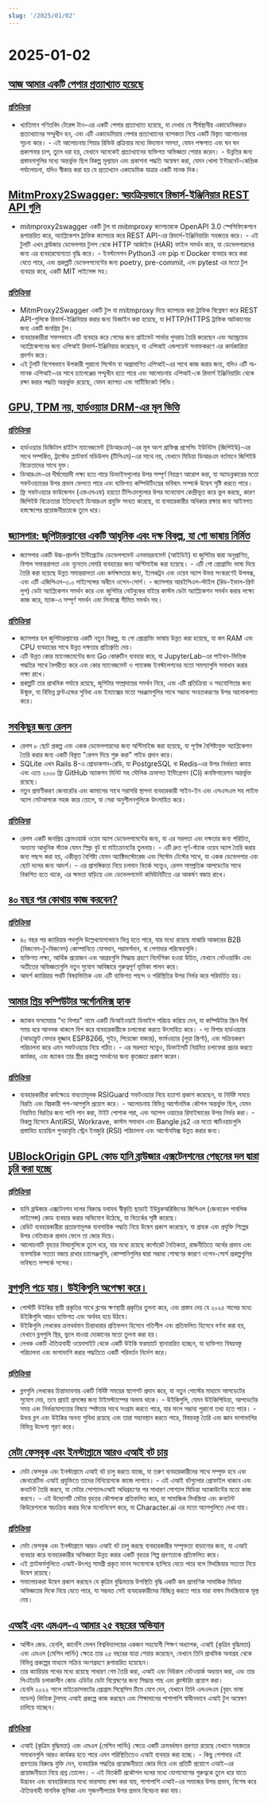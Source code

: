 ```yaml
---
slug: '/2025/01/02'
---
```


# 2025-01-02

## [আজ আমার একটি পেপার প্রত্যাখ্যাত হয়েছে](https://mathstodon.xyz/@tao/113721192051328193)

### [প্রতিক্রিয়া](https://news.ycombinator.com/item?id=42568399)

- খ্যাতিমান গণিতবিদ টেরেন্স টাও-এর একটি পেপার প্রত্যাখ্যাত হয়েছে, যা দেখায় যে শীর্ষস্থানীয় একাডেমিকরাও প্রত্যাখ্যানের সম্মুখীন হন, এবং এটি একাডেমিয়ায় পেপার প্রত্যাখ্যানের ব্যাপকতা নিয়ে একটি বিস্তৃত আলোচনার সূচনা করে। - এই আলোচনায় পিয়ার রিভিউ প্রক্রিয়ার মধ্যে বিদ্যমান সমস্যা, যেমন পক্ষপাত এবং ঘন ঘন প্রকাশনার চাপ, তুলে ধরা হয়, যেখানে অনেকেই প্রত্যাখ্যানের ব্যক্তিগত অভিজ্ঞতা শেয়ার করেন। - উন্নতির জন্য প্রস্তাবনাগুলির মধ্যে অন্তর্ভুক্ত ছিল বিকল্প মূল্যায়ন এবং প্রকাশনা পদ্ধতি অন্বেষণ করা, যেমন খোলা ইন্টারনেট-কেন্দ্রিক পর্যালোচনা, যদিও স্বীকার করা হয় যে প্রত্যাখ্যান একাডেমিক যাত্রার একটি মানক দিক।

## [MitmProxy2Swagger: স্বয়ংক্রিয়ভাবে রিভার্স-ইঞ্জিনিয়ার REST API গুলি](https://github.com/alufers/mitmproxy2swagger)

- mitmproxy2swagger একটি টুল যা mitmproxy ক্যাপচারকে OpenAPI 3.0 স্পেসিফিকেশনে রূপান্তরিত করে, অ্যাপ্লিকেশন ট্রাফিক ক্যাপচার করে REST API-এর রিভার্স-ইঞ্জিনিয়ারিং সহজতর করে। - এই টুলটি এখন ব্রাউজার ডেভেলপার টুলস থেকে HTTP আর্কাইভ (HAR) ফাইল সমর্থন করে, যা ডেভেলপারদের জন্য এর ব্যবহারযোগ্যতা বৃদ্ধি করে। - ইনস্টলেশন Python3 এবং pip বা Docker ব্যবহার করে করা যেতে পারে, এবং প্রকল্পটি ডেভেলপমেন্টের জন্য poetry, pre-commit, এবং pytest এর মতো টুল ব্যবহার করে, একটি MIT লাইসেন্স সহ।

### [প্রতিক্রিয়া](https://news.ycombinator.com/item?id=42572662)

- MitmProxy2Swagger একটি টুল যা mitmproxy দিয়ে ক্যাপচার করা ট্রাফিক বিশ্লেষণ করে REST API-গুলিকে রিভার্স-ইঞ্জিনিয়ার করার জন্য ডিজাইন করা হয়েছে, যা HTTP/HTTPS ট্রাফিক আটকানোর জন্য একটি জনপ্রিয় টুল।
- ব্যবহারকারীরা সফলভাবে এটি ব্যবহার করে গেমের জন্য প্রাইভেট সার্ভার পুনরায় তৈরি করেছেন এবং অ্যান্ড্রয়েড অ্যাপ্লিকেশনের জন্য এপিআই রিভার্স-ইঞ্জিনিয়ার করেছেন, যা এপিআই এন্ডপয়েন্ট সনাক্তকরণে এর কার্যকারিতা প্রদর্শন করে।
- এই টুলটি বিশেষভাবে উপকারী পুরানো সিস্টেম বা অপ্রামাণিত এপিআই-এর সাথে কাজ করার জন্য, যদিও এটি অ-মানক এপিআই-এর সাথে চ্যালেঞ্জের সম্মুখীন হতে পারে এবং আলোচনায় এপিআই-কে রিভার্স ইঞ্জিনিয়ারিং থেকে রক্ষা করার পদ্ধতি অন্তর্ভুক্ত রয়েছে, যেমন ক্যাপচা এবং সার্টিফিকেট পিনিং।

## [GPU, TPM নয়, হার্ডওয়্যার DRM-এর মূল ভিত্তি](https://mjg59.dreamwidth.org/70954.html)

### [প্রতিক্রিয়া](https://news.ycombinator.com/item?id=42570988)

- হার্ডওয়্যার ডিজিটাল রাইটস ম্যানেজমেন্ট (ডিআরএম)-এর মূল অংশ গ্রাফিক্স প্রসেসিং ইউনিটস (জিপিইউ)-এর সাথে সম্পর্কিত, ট্রাস্টেড প্ল্যাটফর্ম মডিউলস (টিপিএম)-এর সাথে নয়, যেখানে মিডিয়া ডিআরএম বর্তমানে জিপিইউ বিক্রেতাদের সাথে যুক্ত।
- ডিআরএম-এর দীর্ঘমেয়াদী লক্ষ্য হতে পারে ডিভাইসগুলোর উপর সম্পূর্ণ নিয়ন্ত্রণ আরোপ করা, যা অ্যাডব্লকারের মতো সফটওয়্যারের উপর প্রভাব ফেলতে পারে এবং ব্যক্তিগত কম্পিউটিংয়ের ভবিষ্যৎ সম্পর্কে উদ্বেগ সৃষ্টি করতে পারে।
- ফ্রি সফটওয়্যার ফাউন্ডেশন (এফএসএফ) হয়তো টিপিএমগুলোর উপর মনোযোগ কেন্দ্রীভূত করে ভুল করছে, কারণ জিপিইউ বিক্রেতারা ইতিমধ্যেই ডিআরএম প্রযুক্তি সংহত করেছে, যা ব্যবহারকারীর অধিকার রক্ষার জন্য আইনগত হস্তক্ষেপের প্রয়োজনীয়তাকে তুলে ধরে।

## [জ্যাসপার: জুপিটারল্যাবের একটি আধুনিক এবং দক্ষ বিকল্প, যা গো ভাষায় নির্মিত](https://github.com/zasper-io/zasper)

- জ্যাসপার একটি উচ্চ-প্রদর্শন ইন্টিগ্রেটেড ডেভেলপমেন্ট এনভায়রনমেন্ট (আইডিই) যা জুপিটার দ্বারা অনুপ্রাণিত, বিশাল সমান্তরালতা এবং ন্যূনতম মেমরি ব্যবহারের জন্য অপ্টিমাইজ করা হয়েছে। - এটি গো প্রোগ্রামিং ভাষা দিয়ে তৈরি করা হয়েছে উন্নত সমান্তরালতা এবং কর্মক্ষমতার জন্য, ইলেকট্রন এবং ওয়েব অ্যাপ উভয় সংস্করণেই উপলব্ধ, এবং এটি এজিপিএল-৩.০ লাইসেন্সের অধীনে ওপেন-সোর্স। - জ্যাসপার আরইপিএল-স্টাইল (রিড-ইভাল-প্রিন্ট লুপ) ডেটা অ্যাপ্লিকেশন সমর্থন করে এবং জুপিটার নোটবুকের বাইরে কাস্টম ডেটা অ্যাপ্লিকেশন সমর্থন করার লক্ষ্যে কাজ করে, ম্যাক-এ সম্পূর্ণ সমর্থন এবং লিনাক্সে সীমিত সমর্থন সহ।

### [প্রতিক্রিয়া](https://news.ycombinator.com/item?id=42572057)

- জ্যাসপার হল জুপিটারল্যাবের একটি নতুন বিকল্প, যা গো প্রোগ্রামিং ভাষায় উন্নত করা হয়েছে, যা কম RAM এবং CPU ব্যবহারের সাথে উন্নত দক্ষতার প্রতিশ্রুতি দেয়।
- এটি উন্নত কোর ম্যানেজমেন্টের জন্য Go কোরুটিন ব্যবহার করে, যা JupyterLab-এর পাইথন-ভিত্তিক পদ্ধতির সাথে বৈপরীত্য করে এবং কোর ম্যানেজমেন্ট ও প্যাকেজ ইনস্টলেশনের মতো সমস্যাগুলি সমাধান করার লক্ষ্য রাখে।
- প্রকল্পটি তার প্রাথমিক পর্যায়ে রয়েছে, জুপিটার সম্প্রদায়ের সমর্থন নিয়ে, এবং এটি প্রতিক্রিয়া ও সহযোগিতার জন্য উন্মুক্ত, যা বিভিন্ন ফ্রন্টএন্ডের সুবিধা এবং ইম্যাক্সের মতো সরঞ্জামগুলির সাথে সম্ভাব্য সংহতকরণের উপর আলোকপাত করে।

## [সবকিছুর জন্য রেলস](https://literallythevoid.com/blog/rails_for_everything.html)

- রেলস ৮ ছোট প্রকল্প এবং একক ডেভেলপারদের জন্য অপ্টিমাইজ করা হয়েছে, যা পূর্ণাঙ্গ বৈশিষ্ট্যযুক্ত অ্যাপ্লিকেশন তৈরি করার জন্য একটি বিস্তৃত "রেলস দিয়ে শুরু করা" গাইড প্রদান করে।
- SQLite এখন Rails 8-এ প্রোডাকশন-রেডি, যা PostgreSQL বা Redis-এর উপর নির্ভরতা কমায় এবং এতে ২০০০ ফ্রি GitHub অ্যাকশন মিনিট সহ মৌলিক ক্রমাগত ইন্টিগ্রেশন (CI) কনফিগারেশন অন্তর্ভুক্ত রয়েছে।
- নতুন প্রমাণীকরণ জেনারেটর এবং কামালের সাথে সরাসরি স্থাপনা ব্যবহারকারী সাইন-ইন এবং এসএসএল সহ লাইভ অ্যাপ সেটআপকে সহজ করে তোলে, যা সেরা অনুশীলনগুলিকে উৎসাহিত করে।

### [প্রতিক্রিয়া](https://news.ycombinator.com/item?id=42569236)

- রেলস একটি জনপ্রিয় ফ্রেমওয়ার্ক ওয়েব অ্যাপ ডেভেলপমেন্টের জন্য, যা এর সরলতা এবং দক্ষতার জন্য পরিচিত, অন্যান্য আধুনিক স্ট্যাক যেমন স্প্রিং বুট বা মাইক্রোনটের তুলনায়। - এটি দ্রুত পূর্ণ-স্ট্যাক ওয়েব অ্যাপ তৈরি করার জন্য পছন্দ করা হয়, একীভূত বৈশিষ্ট্য যেমন অ্যাক্টিভস্টোরেজ এবং সিস্টেম টেস্টের সাথে, যা একক ডেভেলপার এবং ছোট দলের জন্য আদর্শ। - এর প্রাসঙ্গিকতা নিয়ে চলমান বিতর্ক সত্ত্বেও, রেলস সাম্প্রতিক আপডেটের সাথে বিকশিত হতে থাকে, এর ক্ষমতা বাড়িয়ে এবং ডেভেলপমেন্ট কমিউনিটিতে এর আকর্ষণ বজায় রাখে।

## [৪০ বছর পর কোথায় কাজ করবেন?](https://news.ycombinator.com/item?id=42573875)

### [প্রতিক্রিয়া](https://news.ycombinator.com/item?id=42573875)

- ৪০ বছর পর ক্যারিয়ার পথগুলি উল্লেখযোগ্যভাবে ভিন্ন হতে পারে, যার মধ্যে রয়েছে মাঝারি আকারের B2B (বিজনেস-টু-বিজনেস) কোম্পানিতে যোগদান, পরামর্শদান, বা পেশাদার পরিষেবাগুলি।
- ব্যক্তিগত লক্ষ্য, আর্থিক প্রয়োজন এবং আগ্রহগুলি সিদ্ধান্ত গ্রহণে নির্দেশিকা হওয়া উচিত, যেখানে নেটওয়ার্কিং এবং অতীতের অভিজ্ঞতাগুলি নতুন সুযোগ আবিষ্কারে গুরুত্বপূর্ণ ভূমিকা পালন করে।
- আদর্শ ক্যারিয়ার পথটি বিষয়ভিত্তিক এবং এটি ব্যক্তিগত পছন্দ ও পরিস্থিতির উপর নির্ভর করে পরিবর্তিত হয়।

## [আমার প্রিয় কম্পিউটার অর্গোনমিক্স হ্যাক](https://blog.jacobvosmaer.nl/0036-beeper/)

- জ্যাকব ভসমেয়ার "দ্য বিপার" নামে একটি ডিআইওয়াই ডিভাইস পরিচয় করিয়ে দেন, যা কম্পিউটার স্ক্রিন দীর্ঘ সময় ধরে আনলক থাকলে বিপ করে ব্যবহারকারীকে চলাফেরা করতে উৎসাহিত করে। - দ্য বিপার হার্ডওয়্যার (আডাফ্রুট ফেদার হুজ্জাহ ESP8266, সুইচ, পিয়েজো বাজার), ফার্মওয়্যার (লুয়া স্ক্রিপ্ট), এবং সক্রিয়করণ পরিচালনা করে এমন সফটওয়্যার নিয়ে গঠিত। - এর সরলতা সত্ত্বেও, ডিভাইসটি নিয়মিত চলাফেরা প্রচার করতে কার্যকর, এবং জ্যাকব তার স্ত্রীর প্রকল্পে সমর্থনের জন্য কৃতজ্ঞতা প্রকাশ করেন।

### [প্রতিক্রিয়া](https://news.ycombinator.com/item?id=42569109)

- ব্যবহারকারীরা কর্মক্ষেত্রে বাধ্যতামূলক RSIGuard সফটওয়্যার নিয়ে হতাশা প্রকাশ করেছেন, যা নির্দিষ্ট সময়ে বিরতি এবং বিঘ্নকারী পপ-আপগুলি প্রয়োগ করে। - আলোচনায় বিভিন্ন আর্গোনমিক কৌশল অন্তর্ভুক্ত ছিল, যেমন নিয়মিত বিরতির জন্য পানি পান করা, টাইট পোশাক পরা, এবং অ্যাপল ওয়াচের রিমাইন্ডারের উপর নির্ভর করা। - বিকল্প হিসেবে AntiRSI, Workrave, কাস্টম সমাধান এবং Bangle.js2 এর মতো স্মার্টওয়াচগুলি প্রস্তাবিত হয়েছিল পুনরাবৃত্তি স্ট্রেন ইনজুরি (RSI) পরিচালনা এবং আর্গোনমিক্স উন্নত করার জন্য।

## [UBlockOrigin GPL কোড হানি ব্রাউজার এক্সটেনশনের পেছনের দল দ্বারা চুরি করা হচ্ছে](https://old.reddit.com/r/uBlockOrigin/comments/1hr6xjc/ubo_quick_filters_list_being_stolen_by_team/)

### [প্রতিক্রিয়া](https://news.ycombinator.com/item?id=42576443)

- হানি ব্রাউজার এক্সটেনশন দলের বিরুদ্ধে যথাযথ স্বীকৃতি ছাড়াই ইউব্লকঅরিজিনের জিপিএল (জেনারেল পাবলিক লাইসেন্স) কোড ব্যবহার করার অভিযোগ উঠেছে, যা বিতর্কের সৃষ্টি করেছে।
- রেডিট ব্যবহারকারীরা প্রতারণামূলক ব্যবসায়িক পদ্ধতি নিয়ে উদ্বেগ প্রকাশ করেছেন, যা গ্রাহক এবং প্রযুক্তি শিল্পের উপর নেতিবাচক প্রভাব ফেলে তা জোর দিয়ে।
- আলোচনাটি বৃহত্তর বিষয়গুলিকে তুলে ধরে, যার মধ্যে রয়েছে কর্পোরেট নৈতিকতা, রাজনীতিতে অর্থের প্রভাব এবং ব্যবসায়িক সততা বজায় রাখার চ্যালেঞ্জগুলি, কোম্পানিগুলির দ্বারা সম্ভাব্য শোষণের কারণে ওপেন-সোর্স প্রকল্পগুলির ভবিষ্যত সম্পর্কে সন্দেহ।

## [ব্লগগুলি পচে যায়। উইকিগুলি অপেক্ষা করে।](https://j3s.sh/thought/blogs-rot-wikis-wait.html)

- পোস্টটি উইকির স্থায়ী প্রকৃতির সাথে ব্লগের ক্ষণস্থায়ী প্রকৃতির তুলনা করে, এবং প্রস্তাব দেয় যে ২০২৫ সালের মধ্যে উইকিগুলি আরও ব্যক্তিগত এবং অর্থবহ হয়ে উঠবে।
- উইকিগুলি লেখকের ক্রমবর্ধমান চিন্তাধারার প্রতিফলন হিসেবে গতিশীল এবং প্রতিফলিত হিসেবে বর্ণনা করা হয়, যেখানে ব্লগগুলি স্থির, ভুলে যাওয়া দোকানের মতো তুলনা করা হয়।
- লেখক একটি ঐতিহ্যবাহী ওয়েবসাইট থেকে একটি উইকি ফরম্যাটে স্থানান্তরিত হচ্ছেন, যা ব্যক্তিগত বিষয়বস্তু পরিচালনা এবং ভাগাভাগি করার পদ্ধতিতে একটি পরিবর্তন নির্দেশ করে।

### [প্রতিক্রিয়া](https://news.ycombinator.com/item?id=42571367)

- ব্লগগুলি লেখকের চিন্তাভাবনার একটি নির্দিষ্ট সময়ের স্ন্যাপশট প্রদান করে, যা নতুন পোস্টের মাধ্যমে আপডেটের সুযোগ দেয়, তবে প্রায়ই প্রসঙ্গের জন্য টাইমস্ট্যাম্পের অভাব থাকে। - উইকিগুলি, যেমন উইকিপিডিয়া, আপডেটের সময় এবং নির্ভরযোগ্যতার বিষয়ে স্পষ্টতার সাথে সংগ্রাম করতে পারে, যার ফলে সম্ভাব্য পুরানো তথ্য হতে পারে। - উভয় ব্লগ এবং উইকির অনন্য সুবিধা রয়েছে এবং তারা সহাবস্থান করতে পারে, বিষয়বস্তু তৈরি এবং জ্ঞান ভাগাভাগির বিভিন্ন উদ্দেশ্য পূরণ করে।

## [মেটা ফেসবুক এবং ইনস্টাগ্রামে আরও এআই বট চায়](https://nymag.com/intelligencer/article/meta-wants-more-ai-bots-on-facebook-and-instagram.html)

- মেটা ফেসবুক এবং ইনস্টাগ্রামে এআই বট চালু করতে যাচ্ছে, যা তরুণ ব্যবহারকারীদের সাথে সম্পৃক্ত হবে এবং জেনারেটিভ এআই প্রযুক্তিতে তাদের বিনিয়োগকে কাজে লাগাবে। - এই এআই বটগুলোর প্রোফাইল থাকবে এবং কনটেন্ট তৈরি করবে, যা মেটার সোশ্যালএআই অধিগ্রহণের পর সাধারণ সোশ্যাল মিডিয়া অ্যাকাউন্টের মতো কাজ করবে। - এই উদ্যোগটি মেটার বৃহত্তর কৌশলকে প্রতিফলিত করে, যা সামাজিক মিথস্ক্রিয়া এবং কনটেন্ট কিউরেশনকে স্বয়ংক্রিয় করার দিকে মনোনিবেশ করে, যা Character.ai এর মতো অ্যাপগুলিতে দেখা যায়।

### [প্রতিক্রিয়া](https://news.ycombinator.com/item?id=42571608)

- মেটা ফেসবুক এবং ইনস্টাগ্রামে আরও এআই বট চালু করছে ব্যবহারকারীর সম্পৃক্ততা বাড়ানোর জন্য, যা এআই ব্যবহার করে ব্যবহারকারীর অভিজ্ঞতা উন্নত করার একটি বৃহত্তর শিল্প প্রবণতাকে প্রতিফলিত করে।
- এই প্ল্যাটফর্মগুলিতে এআই-উৎপন্ন সামগ্রী প্রকৃত মানব সংযোগকে ছাপিয়ে যেতে পারে বলে মিথস্ক্রিয়ার সত্যতা নিয়ে উদ্বেগ রয়েছে।
- সমালোচকরা উদ্বেগ প্রকাশ করছেন যে কৃত্রিম বুদ্ধিমত্তার উপস্থিতি বৃদ্ধি একটি কম প্রামাণিক সামাজিক মিডিয়া অভিজ্ঞতার দিকে নিয়ে যেতে পারে, যা সম্ভবত সেই ব্যবহারকারীদের বিচ্ছিন্ন করতে পারে যারা বাস্তব মিথস্ক্রিয়াকে মূল্য দেয়।

## [এআই এবং এমএল-এ আমার ২৫ বছরের অভিযান](https://austinhenley.com/blog/25yearsofai.html)

- অস্টিন জেড. হেনলি, কার্নেগি মেলন বিশ্ববিদ্যালয়ের একজন সহযোগী শিক্ষণ অধ্যাপক, এআই (কৃত্রিম বুদ্ধিমত্তা) এবং এমএল (মেশিন লার্নিং) ক্ষেত্রে তার ২৫ বছরের যাত্রা শেয়ার করেছেন, যেখানে তিনি প্রাথমিক অনাগ্রহ থেকে বিভিন্ন প্রকল্পের মাধ্যমে সক্রিয় অংশগ্রহণে রূপান্তরিত হয়েছেন।
- তার ক্যারিয়ার পথের মধ্যে রয়েছে সাধারণ গেম তৈরি করা, এআই এবং নিউরাল নেটওয়ার্ক অধ্যয়ন করা, এবং তার পিএইচডি চলাকালীন কোড এডিটর ডেটা বিশ্লেষণের জন্য সিদ্ধান্ত গাছ এবং ক্লাস্টারিং প্রয়োগ করা।
- হেনলি ২০২২ সালে মাইক্রোসফটের প্রোগ্রাম সিন্থেসিস টিমে যোগ দেন, যেখানে তিনি এলএলএম (বৃহৎ ভাষা মডেল) ভিত্তিক টুলসহ এআই প্রকল্পে কাজ করছেন এবং শিক্ষাদানের পাশাপাশি স্বাধীনভাবে এআই টুল অন্বেষণ চালিয়ে যাচ্ছেন।

### [প্রতিক্রিয়া](https://news.ycombinator.com/item?id=42569913)

- এআই (কৃত্রিম বুদ্ধিমত্তা) এবং এমএল (মেশিন লার্নিং) ক্ষেত্রে একটি ক্রমবর্ধমান প্রবণতা রয়েছে যেখানে সহজতর সমাধানগুলি আরও কার্যকর হতে পারে এমন পরিস্থিতিতেও এআই ব্যবহার করা হচ্ছে। - কিছু পেশাদার এই প্রবণতার বিরুদ্ধে যুক্তি দেন, ব্যবহারিক পদ্ধতির প্রয়োজনীয়তা জোর দিয়ে এবং প্রতিটি প্রয়োগে এআই-এর প্রয়োজনীয়তা নিয়ে প্রশ্ন তোলেন। - এই বিতর্কটি প্রকৌশল দলের মধ্যে যোগাযোগের গুরুত্বকে তুলে ধরে যাতে উদ্ভাবন এবং ব্যবহারিকতার মধ্যে ভারসাম্য রক্ষা করা যায়, পাশাপাশি এআই-এর সমাজের উপর প্রভাব, বিশেষ করে ঐতিহ্যবাহী মানবিক ভূমিকা এবং সৃজনশীলতার উপর প্রভাব বিবেচনা করা যায়।

<head>
  <meta property="og:title" content="আজ আমার একটি পেপার প্রত্যাখ্যাত হয়েছে" />
  <meta property="og:type" content="website" />
  <meta property="og:image" content="https://og.cho.sh/api/og/?title=%E0%A6%86%E0%A6%9C%20%E0%A6%86%E0%A6%AE%E0%A6%BE%E0%A6%B0%20%E0%A6%8F%E0%A6%95%E0%A6%9F%E0%A6%BF%20%E0%A6%AA%E0%A7%87%E0%A6%AA%E0%A6%BE%E0%A6%B0%20%E0%A6%AA%E0%A7%8D%E0%A6%B0%E0%A6%A4%E0%A7%8D%E0%A6%AF%E0%A6%BE%E0%A6%96%E0%A7%8D%E0%A6%AF%E0%A6%BE%E0%A6%A4%20%E0%A6%B9%E0%A6%AF%E0%A6%BC%E0%A7%87%E0%A6%9B%E0%A7%87&subheading=%E0%A6%AC%E0%A7%83%E0%A6%B9%E0%A6%B8%E0%A7%8D%E0%A6%AA%E0%A6%A4%E0%A6%BF%E0%A6%AC%E0%A6%BE%E0%A6%B0%2C%20%E0%A7%A8%20%E0%A6%9C%E0%A6%BE%E0%A6%A8%E0%A7%81%E0%A6%AF%E0%A6%BC%E0%A6%BE%E0%A6%B0%E0%A7%80%2C%20%E0%A7%A8%E0%A7%A6%E0%A7%A8%E0%A7%AB%3A%20%E0%A6%B9%E0%A7%8D%E0%A6%AF%E0%A6%BE%E0%A6%95%E0%A6%BE%E0%A6%B0%20%E0%A6%A8%E0%A6%BF%E0%A6%89%E0%A6%9C%20%E0%A6%B8%E0%A6%BE%E0%A6%B0%E0%A6%B8%E0%A6%82%E0%A6%95%E0%A7%8D%E0%A6%B7%E0%A7%87%E0%A6%AA" />
</head>
